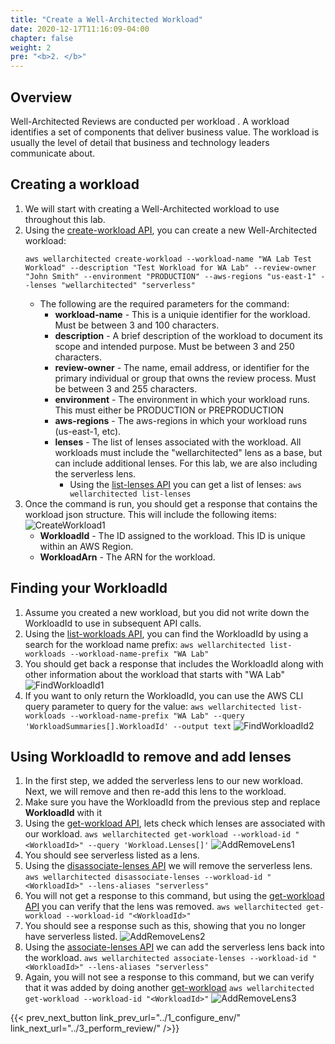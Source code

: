 ```yaml
---
title: "Create a Well-Architected Workload"
date: 2020-12-17T11:16:09-04:00
chapter: false
weight: 2
pre: "<b>2. </b>"
---
```


## Overview
Well-Architected Reviews are conducted per workload . A workload identifies a set of components that deliver business value. The workload is usually the level of detail that business and technology leaders communicate about.

## Creating a workload
1. We will start with creating a Well-Architected workload to use throughout this lab.
1. Using the [create-workload API](https://awscli.amazonaws.com/v2/documentation/api/latest/reference/wellarchitected/create-workload.html), you can create a new Well-Architected workload:
    ```
    aws wellarchitected create-workload --workload-name "WA Lab Test Workload" --description "Test Workload for WA Lab" --review-owner "John Smith" --environment "PRODUCTION" --aws-regions "us-east-1" --lenses "wellarchitected" "serverless"
    ```
    * The following are the required parameters for the command:
      * **workload-name** - This is a uniquie identifier for the workload. Must be between 3 and 100 characters.
      * **description** - A brief description of the workload to document its scope and intended purpose. Must be between 3 and 250 characters.
      * **review-owner** - The name, email address, or identifier for the primary individual or group that owns the review process. Must be between 3 and 255 characters.
      * **environment** - The environment in which your workload runs. This must either be PRODUCTION or PREPRODUCTION
      * **aws-regions** - The aws-regions in which your workload runs (us-east-1, etc).
      * **lenses** - The list of lenses associated with the workload. All workloads must include the "wellarchitected" lens as a base, but can include additional lenses. For this lab, we are also including the serverless lens.
        * Using the [list-lenses API](https://awscli.amazonaws.com/v2/documentation/api/latest/reference/wellarchitected/list-lenses.html) you can get a list of lenses:
          `aws wellarchitected list-lenses`
1. Once the command is run, you should get a response that contains the workload json structure. This will include the following items:
    ![CreateWorkload1](/watool/200_Using_AWSCLI_To_Manage_WA_Reviews/Images/2/CreateWorkload1.png)
    * **WorkloadId** - The ID assigned to the workload. This ID is unique within an AWS Region.
    * **WorkloadArn** - The ARN for the workload.

## Finding your WorkloadId
1. Assume you created a new workload, but you did not write down the WorkloadId to use in subsequent API calls.
1. Using the [list-workloads API](https://awscli.amazonaws.com/v2/documentation/api/latest/reference/wellarchitected/clist-workloads.html), you can find the WorkloadId by using a search for the workload name prefix:
    `aws wellarchitected list-workloads --workload-name-prefix "WA Lab"`
1. You should get back a response that includes the WorkloadId along with other information about the workload that starts with "WA Lab"
![FindWorkloadId1](/watool/200_Using_AWSCLI_To_Manage_WA_Reviews/Images/2/FindWorkloadId1.png)
1. If you want to only return the WorkloadId, you can use the AWS CLI query parameter to query for the value:
    `aws wellarchitected list-workloads --workload-name-prefix "WA Lab" --query 'WorkloadSummaries[].WorkloadId' --output text`
    ![FindWorkloadId2](/watool/200_Using_AWSCLI_To_Manage_WA_Reviews/Images/2/FindWorkloadId2.png)


## Using WorkloadId to remove and add lenses
1. In the first step, we added the serverless lens to our new workload. Next, we will remove and then re-add this lens to the workload.
1. Make sure you have the WorkloadId from the previous step and replace **WorkloadId** with it
1. Using the [get-workload API](https://awscli.amazonaws.com/v2/documentation/api/latest/reference/wellarchitected/get-workload.html), lets check which lenses are associated with our workload.
    `aws wellarchitected get-workload --workload-id "<WorkloadId>" --query 'Workload.Lenses[]'`
    ![AddRemoveLens1](/watool/200_Using_AWSCLI_To_Manage_WA_Reviews/Images/2/AddRemoveLens1.png)
1. You should see serverless listed as a lens.
1. Using the [disassociate-lenses API](https://awscli.amazonaws.com/v2/documentation/api/latest/reference/wellarchitected/disassociate-lenses.html) we will remove the serverless lens.
    `aws wellarchitected disassociate-lenses --workload-id "<WorkloadId>" --lens-aliases "serverless"`
1. You will not get a response to this command, but using the [get-workload API](https://awscli.amazonaws.com/v2/documentation/api/latest/reference/wellarchitected/get-workload.html) you can verify that the lens was removed.
    `aws wellarchitected get-workload --workload-id "<WorkloadId>"`
1. You should see a response such as this, showing that you no longer have serverless listed.
    ![AddRemoveLens2](/watool/200_Using_AWSCLI_To_Manage_WA_Reviews/Images/2/AddRemoveLens2.png)
1. Using the [associate-lenses API]() we can add the serverless lens back into the workload.
    `aws wellarchitected associate-lenses --workload-id "<WorkloadId>" --lens-aliases "serverless"`
1. Again, you will not see a response to this command, but we can verify that it was added by doing another [get-workload](https://awscli.amazonaws.com/v2/documentation/api/latest/reference/wellarchitected/get-workload.html)
    `aws wellarchitected get-workload --workload-id "<WorkloadId>"`
    ![AddRemoveLens3](/watool/200_Using_AWSCLI_To_Manage_WA_Reviews/Images/2/AddRemoveLens3.png)


{{< prev_next_button link_prev_url="../1_configure_env/" link_next_url="../3_perform_review/" />}}
